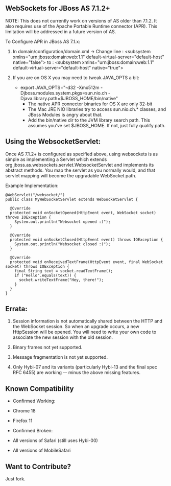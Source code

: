 WebSockets for JBoss AS 7.1.2+
------------------------------

NOTE: This does not currently work on versions of AS older than 7.1.2. It also requires use of the Apache Portable
Runtime connector (APR). This limitation will be addressed in a future version of AS.

To Configure APR in JBoss AS 7.1.x:

 1. In domain/configuration/domain.xml ->
     Change line : &lt;subsystem xmlns="urn:jboss:domain:web:1.1" default-virtual-server="default-host" native="false"&gt;
              to : &lt;subsystem xmlns="urn:jboss:domain:web:1.1" default-virtual-server="default-host" native="true"&gt;

 2. If you are on OS X you may need to tweak JAVA_OPTS a bit:
    - export JAVA_OPTS="-d32 -Xmx512m -Djboss.modules.system.pkgs=sun.nio.ch -Djava.library.path=$JBOSS_HOME/bin/native"
       - The native APR connector binaries for OS X are only 32-bit
       - The Mac JRE NIO libraries try to access sun.nio.ch.* classes, and JBoss Modules is angry about that.
       - Add the bin/native dir to the JVM library search path. This assumes you've set $JBOSS_HOME. If not, just fully qualify path.




Using the WebsocketServlet:
---------------------------

Once AS 7.1.2+ is configured as specified above, using websockets is as simple as implementing a Servlet which
extends org.jboss.as.websockets.servlet.WebsocketServlet and implements its abstract methods. You map the servlet
as you normally would, and that servlet mapping will become the upgradable WebSocket path.

Example Implementation:

    @WebServlet("/websocket/")
    public class MyWebSocketServlet extends WebSocketServlet {

      @Override
      protected void onSocketOpened(HttpEvent event, WebSocket socket) throws IOException {
        System.out.println("Websocket opened :)");
      }

      @Override
      protected void onSocketClosed(HttpEvent event) throws IOException {
        System.out.println("Websocket closed :(");
      }

      @Override
      protected void onReceivedTextFrame(HttpEvent event, final WebSocket socket) throws IOException {
        final String text = socket.readTextFrame();
        if ("Hello".equals(text)) {
          socket.writeTextFrame("Hey, there!");
        }
      }
    }



Errata:
-------

1. Session information is not automatically shared between the HTTP and the WebSocket session. So when an upgrade
   occurs, a new HttpSession will be opened. You will need to write your own code to associate the new session with
   the old session.

2. Binary frames not yet supported.

3. Message fragmentation is not yet supported.

4. Only Hybi-07 and its variants (particularly Hybi-13 and the final spec RFC 6455) are working -- minus the above 
   missing features. 

Known Compatibility
----------------------
- Confirmed Working:
 - Chrome 18
 - Firefox 11
   
- Confirmed Broken:
 - All versions of Safari (still uses Hybi-00)
 - All versions of MobileSafari

Want to Contribute?
-------------------

Just fork. 
